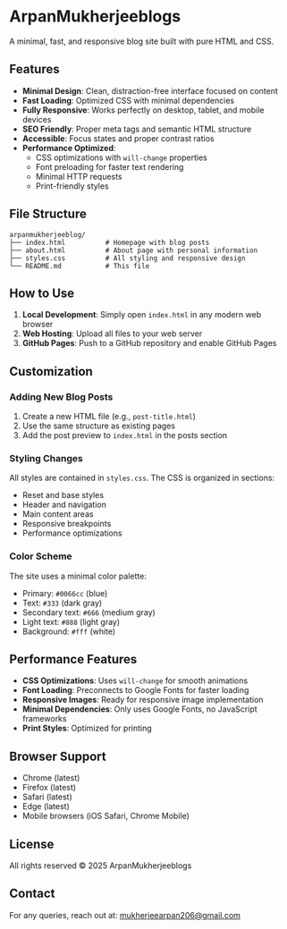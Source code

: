 # ArpanMukherjeeblogs

A minimal, fast, and responsive blog site built with pure HTML and CSS.

## Features

- **Minimal Design**: Clean, distraction-free interface focused on content
- **Fast Loading**: Optimized CSS with minimal dependencies
- **Fully Responsive**: Works perfectly on desktop, tablet, and mobile devices
- **SEO Friendly**: Proper meta tags and semantic HTML structure
- **Accessible**: Focus states and proper contrast ratios
- **Performance Optimized**: 
  - CSS optimizations with `will-change` properties
  - Font preloading for faster text rendering
  - Minimal HTTP requests
  - Print-friendly styles

## File Structure

```
arpanmukherjeeblog/
├── index.html          # Homepage with blog posts
├── about.html          # About page with personal information
├── styles.css          # All styling and responsive design
└── README.md           # This file
```

## How to Use

1. **Local Development**: Simply open `index.html` in any modern web browser
2. **Web Hosting**: Upload all files to your web server
3. **GitHub Pages**: Push to a GitHub repository and enable GitHub Pages

## Customization

### Adding New Blog Posts

1. Create a new HTML file (e.g., `post-title.html`)
2. Use the same structure as existing pages
3. Add the post preview to `index.html` in the posts section

### Styling Changes

All styles are contained in `styles.css`. The CSS is organized in sections:
- Reset and base styles
- Header and navigation
- Main content areas
- Responsive breakpoints
- Performance optimizations

### Color Scheme

The site uses a minimal color palette:
- Primary: `#0066cc` (blue)
- Text: `#333` (dark gray)
- Secondary text: `#666` (medium gray)
- Light text: `#888` (light gray)
- Background: `#fff` (white)

## Performance Features

- **CSS Optimizations**: Uses `will-change` for smooth animations
- **Font Loading**: Preconnects to Google Fonts for faster loading
- **Responsive Images**: Ready for responsive image implementation
- **Minimal Dependencies**: Only uses Google Fonts, no JavaScript frameworks
- **Print Styles**: Optimized for printing

## Browser Support

- Chrome (latest)
- Firefox (latest)
- Safari (latest)
- Edge (latest)
- Mobile browsers (iOS Safari, Chrome Mobile)

## License

All rights reserved © 2025 ArpanMukherjeeblogs

## Contact

For any queries, reach out at: mukherjeearpan206@gmail.com